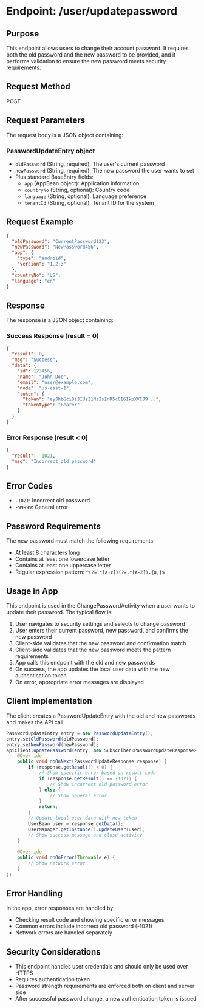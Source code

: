 # Endpoint: /user/updatepassword

## Purpose
This endpoint allows users to change their account password. It requires both the old password and the new password to be provided, and it performs validation to ensure the new password meets security requirements.

## Request Method
POST

## Request Parameters
The request body is a JSON object containing:

### PasswordUpdateEntry object
- `oldPassword` (String, required): The user's current password
- `newPassword` (String, required): The new password the user wants to set
- Plus standard BaseEntry fields:
  - `app` (AppBean object): Application information
  - `countryNo` (String, optional): Country code
  - `language` (String, optional): Language preference
  - `tenantId` (String, optional): Tenant ID for the system

## Request Example
```json
{
  "oldPassword": "CurrentPassword123",
  "newPassword": "NewPassword456",
  "app": {
    "type": "android",
    "version": "1.2.3"
  },
  "countryNo": "US",
  "language": "en"
}
```

## Response
The response is a JSON object containing:

### Success Response (result = 0)
```json
{
  "result": 0,
  "msg": "Success",
  "data": {
    "id": 123456,
    "name": "John Doe",
    "email": "user@example.com",
    "node": "us-east-1",
    "token": {
      "token": "eyJhbGciOiJIUzI1NiIsInR5cCI6IkpXVCJ9...",
      "tokentype": "Bearer"
    }
  }
}
```

### Error Response (result < 0)
```json
{
  "result": -1021,
  "msg": "Incorrect old password"
}
```

## Error Codes
- `-1021`: Incorrect old password
- `-99999`: General error

## Password Requirements
The new password must match the following requirements:
- At least 8 characters long
- Contains at least one lowercase letter
- Contains at least one uppercase letter
- Regular expression pattern: `^(?=.*[a-z])(?=.*[A-Z]).{8,}$`

## Usage in App
This endpoint is used in the ChangePasswordActivity when a user wants to update their password. The typical flow is:

1. User navigates to security settings and selects to change password
2. User enters their current password, new password, and confirms the new password
3. Client-side validates that the new password and confirmation match
4. Client-side validates that the new password meets the pattern requirements
5. App calls this endpoint with the old and new passwords
6. On success, the app updates the local user data with the new authentication token
7. On error, appropriate error messages are displayed

## Client Implementation
The client creates a PasswordUpdateEntry with the old and new passwords and makes the API call:

```java
PasswordUpdateEntry entry = new PasswordUpdateEntry();
entry.setOldPassword(oldPassword);
entry.setNewPassword(newPassword);
apiClient.updatePassword(entry, new Subscriber<PasswordUpdateResponse>() {
    @Override
    public void doOnNext(PasswordUpdateResponse response) {
        if (response.getResult() < 0) {
            // Show specific error based on result code
            if (response.getResult() == -1021) {
                // Show incorrect old password error
            } else {
                // Show general error
            }
            return;
        }
        // Update local user data with new token
        UserBean user = response.getData();
        UserManager.getInstance().updateUser(user);
        // Show success message and close activity
    }
    
    @Override
    public void doOnError(Throwable e) {
        // Show network error
    }
});
```

## Error Handling
In the app, error responses are handled by:
- Checking result code and showing specific error messages
- Common errors include incorrect old password (-1021)
- Network errors are handled separately

## Security Considerations
- This endpoint handles user credentials and should only be used over HTTPS
- Requires authentication token
- Password strength requirements are enforced both on client and server side
- After successful password change, a new authentication token is issued